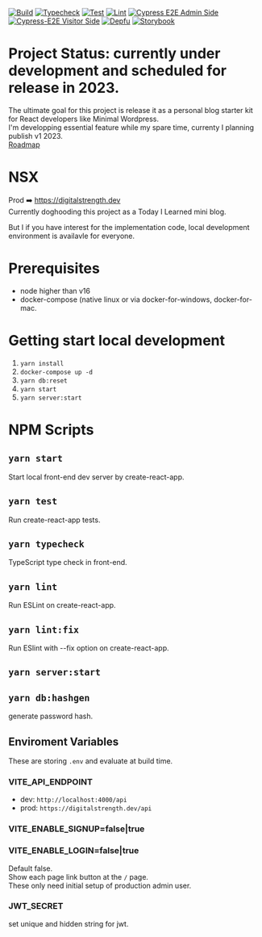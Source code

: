 [![Build](https://github.com/laststance/nsx/actions/workflows/build.yml/badge.svg)](https://github.com/laststance/nsx/actions/workflows/build.yml)
[![Typecheck](https://github.com/laststance/nsx/actions/workflows/typecheck.yml/badge.svg)](https://github.com/laststance/nsx/actions/workflows/typecheck.yml)
[![Test](https://github.com/laststance/nsx/actions/workflows/test.yml/badge.svg)](https://github.com/laststance/nsx/actions/workflows/test.yml)
[![Lint](https://github.com/laststance/nsx/actions/workflows/lint.yml/badge.svg)](https://github.com/laststance/nsx/actions/workflows/lint.yml)
[![Cypress E2E Admin Side](https://github.com/laststance/nsx/actions/workflows/cypress-e2e-admin-side.yml/badge.svg)](https://github.com/laststance/nsx/actions/workflows/cypress-e2e-admin-side.yml)
[![Cypress-E2E Visitor Side](https://github.com/laststance/nsx/actions/workflows/cypress-e2e-visitor-side.yml/badge.svg)](https://github.com/laststance/nsx/actions/workflows/cypress-e2e-visitor-side.yml)
[![Depfu](https://badges.depfu.com/badges/21dd00bdaefaebe1957173b9bb2eba6f/overview.svg)](https://depfu.com/github/laststance/nsx?project_id=17741)
[![Storybook](https://cdn.jsdelivr.net/gh/storybookjs/brand@main/badge/badge-storybook.svg)](https://61b275de4f005a003a58db7b-osuvffitgo.chromatic.com/)

# Project Status: currently under development and scheduled for release in 2023.
The ultimate goal for this project is release it as a personal blog starter kit for React developers like Minimal Wordpress.  
I'm developping essential feature while my spare time, currenty I planning publish v1 2023.  
[Roadmap](https://github.com/laststance/nsx/projects/1)

# NSX

Prod ➡️ https://digitalstrength.dev  
Currently doghooding this project as a Today I Learned mini blog.

But I if you have interest for the implementation code, local development environment is availavle for everyone.  

# Prerequisites
- node higher than v16
- docker-compose (native linux or via docker-for-windows, docker-for-mac.

# Getting start local development

1. `yarn install`
2. `docker-compose up -d`
3. `yarn db:reset`
4. `yarn start`
5. `yarn server:start`

# NPM Scripts

## `yarn start`

Start local front-end dev server by create-react-app.

## `yarn test`

Run create-react-app tests.

## `yarn typecheck`

TypeScript type check in front-end.

## `yarn lint`

Run ESLint on create-react-app.

## `yarn lint:fix`

Run ESlint with --fix option on create-react-app.

## `yarn server:start`

## `yarn db:hashgen`

generate password hash.


## Enviroment Variables

These are storing `.env` and evaluate at build time.

### VITE_API_ENDPOINT

- dev: `http://localhost:4000/api`
- prod: `https://digitalstrength.dev/api`

### VITE_ENABLE_SIGNUP=false|true

### VITE_ENABLE_LOGIN=false|true

Default false.  
Show each page link button at the `/` page.  
These only need initial setup of production admin user.

### JWT_SECRET

set unique and hidden string for jwt.
